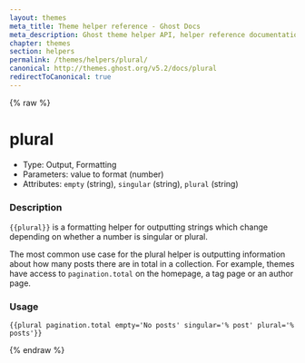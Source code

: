 ```yaml
---
layout: themes
meta_title: Theme helper reference - Ghost Docs
meta_description: Ghost theme helper API, helper reference documentation
chapter: themes
section: helpers
permalink: /themes/helpers/plural/
canonical: http://themes.ghost.org/v5.2/docs/plural
redirectToCanonical: true
---
```


{% raw %}

# plural

 * Type: Output, Formatting
 * Parameters: value to format (number)
 * Attributes:  `empty` (string), `singular` (string), `plural` (string)

<!--
 * Origin: Ghost
 * Required: No
 * Context: All
 -->

### Description

`{{plural}}` is a formatting helper for outputting strings which change depending on whether a number is singular or plural.

The most common use case for the plural helper is outputting information about how many posts there are in total in a collection. For example, themes have access to `pagination.total` on the homepage, a tag page or an author page.

### Usage

```
{{plural pagination.total empty='No posts' singular='% post' plural='% posts'}}
```











{% endraw %}